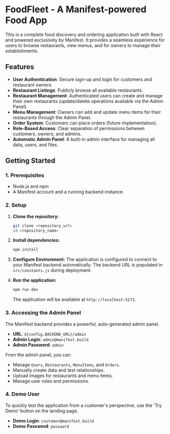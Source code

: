 # FoodFleet - A Manifest-powered Food App

This is a complete food discovery and ordering application built with React and powered exclusively by Manifest. It provides a seamless experience for users to browse restaurants, view menus, and for owners to manage their establishments.

## Features

- **User Authentication**: Secure sign-up and login for customers and restaurant owners.
- **Restaurant Listings**: Publicly browse all available restaurants.
- **Restaurant Management**: Authenticated users can create and manage their own restaurants (update/delete operations available via the Admin Panel).
- **Menu Management**: Owners can add and update menu items for their restaurants through the Admin Panel.
- **Order System**: Customers can place orders (future implementation).
- **Role-Based Access**: Clear separation of permissions between customers, owners, and admins.
- **Automatic Admin Panel**: A built-in admin interface for managing all data, users, and files.

## Getting Started

### 1. Prerequisites

- Node.js and npm
- A Manifest account and a running backend instance.

### 2. Setup

1.  **Clone the repository:**
    ```bash
    git clone <repository_url>
    cd <repository_name>
    ```

2.  **Install dependencies:**
    ```bash
    npm install
    ```

3.  **Configure Environment:**
    The application is configured to connect to your Manifest backend automatically. The backend URL is populated in `src/constants.js` during deployment.

4.  **Run the application:**
    ```bash
    npm run dev
    ```
    The application will be available at `http://localhost:5173`.

### 3. Accessing the Admin Panel

The Manifest backend provides a powerful, auto-generated admin panel.

- **URL**: `${config.BACKEND_URL}/admin`
- **Admin Login**: `admin@manifest.build`
- **Admin Password**: `admin`

From the admin panel, you can:
- Manage `Users`, `Restaurants`, `MenuItems`, and `Orders`.
- Manually create data and test relationships.
- Upload images for restaurants and menu items.
- Manage user roles and permissions.

### 4. Demo User

To quickly test the application from a customer's perspective, use the 'Try Demo' button on the landing page.

- **Demo Login**: `customer@manifest.build`
- **Demo Password**: `password`

